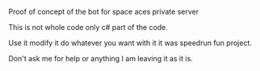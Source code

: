 Proof of concept of the bot for space aces private server 


This is not whole code only c# part of the code.

Use it modify it do whatever you want with it it was speedrun fun project.

Don't ask me for help or anything I am leaving it as it is.
